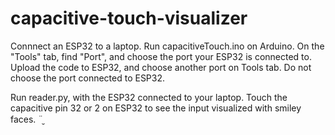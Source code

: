 # capacitive-touch-visualizer

Connnect an ESP32 to a laptop. Run capacitiveTouch.ino on Arduino. On the "Tools" tab, find "Port", and choose the port your ESP32 is connected to.
Upload the code to ESP32, and choose another port on Tools tab. Do not choose the port connected to ESP32.

Run reader.py, with the ESP32 connected to your laptop. Touch the capacitive pin 32 or 2 on ESP32 to see the input visualized with smiley faces. ¨̮
